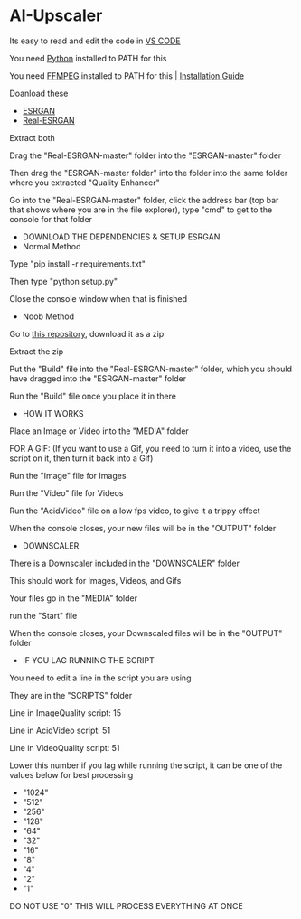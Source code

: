 # AI-Upscaler

Its easy to read and edit the code in [VS CODE](https://code.visualstudio.com)

You need [Python](https://www.python.org/downloads/) installed to PATH for this

You need [FFMPEG](https://ffmpeg.org/download.html) installed to PATH for this | [Installation Guide](https://youtu.be/JR36oH35Fgg)

Doanload these
 - [ESRGAN](https://github.com/xinntao/ESRGAN)
 - [Real-ESRGAN](https://github.com/xinntao/Real-ESRGAN)

Extract both

Drag the "Real-ESRGAN-master" folder into the "ESRGAN-master" folder

Then drag the "ESRGAN-master folder" into the folder into the same folder where you extracted "Quality Enhancer"

Go into the "Real-ESRGAN-master" folder, click the address bar (top bar that shows where you are in the file explorer), type "cmd" to get to the console for that folder

 - DOWNLOAD THE DEPENDENCIES & SETUP ESRGAN
 - Normal Method

Type "pip install -r requirements.txt"

Then type "python setup.py"

Close the console window when that is finished

 - Noob Method

Go to [this repository](https://github.com/ToastedNub/Upscaler-Noob-Thing), download it as a zip

Extract the zip

Put the "Build" file into the "Real-ESRGAN-master" folder, which you should have dragged into the "ESRGAN-master" folder

Run the "Build" file once you place it in there

 - HOW IT WORKS

Place an Image or Video into the "MEDIA" folder

FOR A GIF: (If you want to use a Gif, you need to turn it into a video, use the script on it, then turn it back into a Gif)

Run the "Image" file for Images

Run the "Video" file for Videos

Run the "AcidVideo" file on a low fps video, to give it a trippy effect

When the console closes, your new files will be in the "OUTPUT" folder

 - DOWNSCALER

There is a Downscaler included in the "DOWNSCALER" folder


This should work for Images, Videos, and Gifs

Your files go in the "MEDIA" folder

run the "Start" file

When the console closes, your Downscaled files will be in the "OUTPUT" folder

 - IF YOU LAG RUNNING THE SCRIPT

You need to edit a line in the script you are using

They are in the "SCRIPTS" folder

Line in ImageQuality script: 15

Line in AcidVideo script: 51

Line in VideoQuality script: 51

Lower this number if you lag while running the script, it can be one of the values below for best processing

 - "1024"
 - "512"
 - "256"
 - "128"
 - "64"
 - "32"
 - "16"
 - "8"
 - "4"
 - "2"
 - "1"

DO NOT USE "0" THIS WILL PROCESS EVERYTHING AT ONCE

